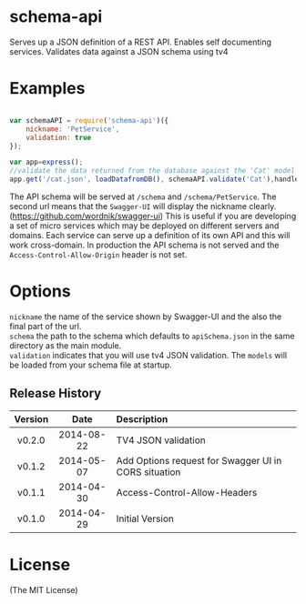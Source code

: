 schema-api
==========

Serves up a JSON definition of a REST API. Enables self documenting services. Validates data against a JSON schema using tv4


# Examples

```js

var schemaAPI = require('schema-api')({
    nickname: 'PetService',
    validation: true
});

var app=express();
//validate the data returned from the database against the 'Cat' model using tv4
app.get('/cat.json', loadDatafromDB(), schemaAPI.validate('Cat'),handleErr);
```

The API schema will be served at ``/schema`` and ``/schema/PetService``. The second url means that the ``Swagger-UI`` will display the nickname clearly.(https://github.com/wordnik/swagger-ui)
This is useful if you are developing a set of micro services which may be deployed on different servers and domains. Each service can serve up a definition of its own API and this will work cross-domain. In production the API schema is not served and the ``Access-Control-Allow-Origin`` header is not set.

# Options
``nickname`` the name of the service shown by Swagger-UI and the also the final part of the url.  
``schema`` the path to the schema which defaults to ``apiSchema.json`` in the same directory as the main module.  
``validation`` indicates that you will use tv4 JSON validation. The ``models`` will be loaded from your schema file at startup.



## Release History
|Version|Date|Description|
|:--:|:--:|:--|
|v0.2.0|2014-08-22| TV4 JSON validation |
|v0.1.2|2014-05-07| Add Options request for Swagger UI in CORS situation |
|v0.1.1|2014-04-30| Access-Control-Allow-Headers |
|v0.1.0|2014-04-29| Initial Version|
# License 

(The MIT License)

